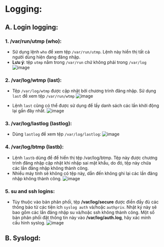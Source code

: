 # Logging:

## A. Login logging: 
### 1. /var/run/utmp (who):
- Sử dụng lệnh `who` để xem tệp `/var/run/utmp`. Lệnh này hiển thị tất cả
người dùng hiện đang đăng nhập.
- **Lưu ý**: tệp `utmp` nằm trong `/var/run` chứ không phải trong `/var/log`
![image](https://github.com/user-attachments/assets/edac8597-2d6b-4992-9b53-77ded80c23eb)

### 2. /var/log/wtmp (last):
- Tệp `/var/log/wtmp` được cập nhật bởi chương trình đăng nhập. Sử dụng `last` để xem tệp `/var/run/wtmp`
![image](https://github.com/user-attachments/assets/8094c887-6412-4bd7-887e-a5cadfd9ea27)

- Lệnh `last` cũng có thể được sử dụng để lấy danh sách các lần khởi động lại gần đây nhất.
![image](https://github.com/user-attachments/assets/04b92421-b634-4202-a8cf-cd1d549f2247)

### 3. /var/log/lastlog (lastlog):
- Dùng `lastlog` để xem tệp `/var/log/lastlog`:
![image](https://github.com/user-attachments/assets/c0b9461b-905a-4dcc-b96a-f32095982acd)

### 4. /var/log/btmp (lastb):
- Lệnh `lastb` dùng để để hiển thị tệp /var/log/btmp. Tệp này được chương trình đăng nhập cập nhật khi nhập sai mật khẩu, do đó, tệp này chứa các lần đăng nhập không thành công.
- Nhiều máy tính sẽ không có tệp này, dẫn đến không ghi lại các lần đăng nhập không thành công.
![image](https://github.com/user-attachments/assets/cec86fc8-77e0-4352-83d8-f33ca04acb4b)

### 5. su and ssh logins:
- Tùy thuộc vào bản phân phối, tệp **/var/log/secure** được điền đầy đủ các thông báo từ các tiện ích `syslog auth` và/hoặc `authpriv`. Nhật ký này sẽ bao gồm các lần đăng nhập su và/hoặc ssh không thành công. Một số bản phân phối đặt thông tin này vào **/var/log/auth.log**, hãy xác minh cấu hình syslog.
![image](https://github.com/user-attachments/assets/5fe081b5-2170-4851-9c6a-0962a60af134)

## B. Syslogd: 
